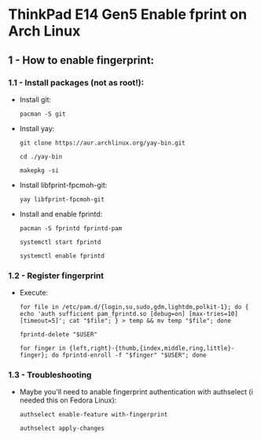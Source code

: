 # ThinkPad E14 Gen5 Enable fprint on Arch Linux
## 1 - How to enable fingerprint:
### 1.1 - Install packages (not as root!):
* Install git:

    ```
    pacman -S git
    ```
* Install yay:

    ```
    git clone https://aur.archlinux.org/yay-bin.git
    ```
    ```
    cd ./yay-bin
    ```
    ```
    makepkg -si
    ```
* Install libfprint-fpcmoh-git:

    ```
    yay libfprint-fpcmoh-git
    ```

* Install and enable fprintd:

    ```
    pacman -S fprintd fprintd-pam
    ```
    ```
    systemctl start fprintd
    ```
    ```
    systemctl enable fprintd
    ```

### 1.2 - Register fingerprint
* Execute:

    ```
    for file in /etc/pam.d/{login,su,sudo,gdm,lightdm,polkit-1}; do { echo 'auth sufficient pam_fprintd.so [debug=on] [max-tries=10] [timeout=5]'; cat "$file"; } > temp && mv temp "$file"; done
    ```
    ```
    fprintd-delete "$USER"
    ```
    ```
    for finger in {left,right}-{thumb,{index,middle,ring,little}-finger}; do fprintd-enroll -f "$finger" "$USER"; done
    ```

### 1.3 - Troubleshooting
* Maybe you'll need to anable fingerprint authentication with authselect (i needed this on Fedora Linux):
  ```
  authselect enable-feature with-fingerprint
  ```
  ```
  authselect apply-changes
  ```


